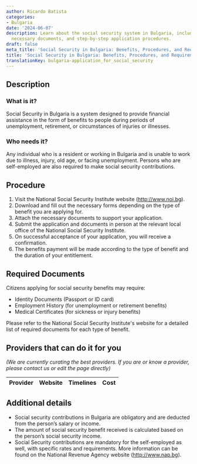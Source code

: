 ```yaml
---
author: Ricardo Batista
categories:
- Bulgaria
date: '2024-06-07'
description: Learn about the social security system in Bulgaria, including who qualifies,
  necessary documents, and step-by-step application procedures.
draft: false
meta_title: 'Social Security in Bulgaria: Benefits, Procedures, and Requirements'
title: 'Social Security in Bulgaria: Benefits, Procedures, and Requirements'
translationKey: bulgaria-application_for_social_security
---
```


## Description
### What is it?
Social Security in Bulgaria is a system designed to provide financial assistance in the form of benefits to people during periods of unemployment, retirement, or circumstances of injuries or illnesses.

### Who needs it?
Any individual who is a resident or working in Bulgaria and is unable to work due to illness, injury, old age, or facing unemployment. Persons who are self-employed are also required to make social security contributions.

## Procedure
1. Visit the National Social Security Institute website (http://www.noi.bg).
2. Download and fill out the necessary forms depending on the type of benefit you are applying for.
3. Attach the necessary documents to support your application.
4. Submit the application and documents in person at the relevant local office of the National Social Security Institute.
5. On successful acceptance of your application, you will receive a confirmation.
6. The benefits payment will be made according to the type of benefit and the duration of your entitlement.

## Required Documents
Citizens applying for social security benefits may require:
- Identity Documents (Passport or ID card)
- Employment History (for unemployment or retirement benefits)
- Medical Certificates (for sickness or injury benefits)

Please refer to the National Social Security Institute's website for a detailed list of required documents for each type of benefit.

## Providers that can do it for you

_(We are currently curating the best providers. If you are or know a provider, please contact us or edit the page directly)_

| Provider        |     Website     |     Timelines    |       Cost      |
| --------------- | --------------- |  :-------------: | :-------------: |

## Additional details
- Social security contributions in Bulgaria are obligatory and are deducted from the person’s salary or income.
- The amount of social security benefit received is calculated based on the person’s social security income.
- Social Security contributions are mandatory for the self-employed as well, with specific rates and requirements. More information can be found on the National Revenue Agency website (http://www.nap.bg).
